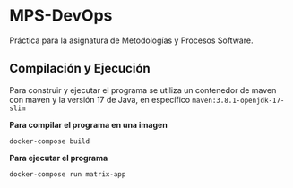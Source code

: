 # MPS-DevOps
Práctica para la asignatura de Metodologías y Procesos Software.

## Compilación y Ejecución
Para construir y ejecutar el programa se utiliza un contenedor de maven con maven y la versión 17 de Java, en específico `maven:3.8.1-openjdk-17-slim`

**Para compilar el programa en una imagen**
``` shell
docker-compose build
```

**Para ejecutar el programa**
``` shell
docker-compose run matrix-app    
```